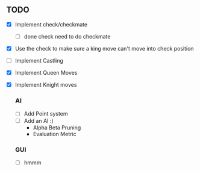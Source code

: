 ## TODO
- [x] Implement check/checkmate
    - [ ] done check need to do checkmate
- [x] Use the check to make sure a king move can't move into check position
- [ ] Implement Castling
- [x] Implement Queen Moves
- [x] Implement Knight moves

    ### AI
    - [ ] Add Point system
    - [ ] Add an AI :)
        - Alpha Beta Pruning
        - Evaluation Metric

    ### GUI
    - [ ] hmmm